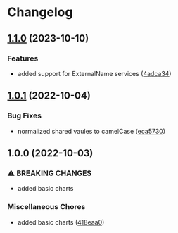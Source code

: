 # Changelog

## [1.1.0](https://github.com/ptonini/helm-charts/compare/service-v1.0.1...service-v1.1.0) (2023-10-10)


### Features

* added support for ExternalName services ([4adca34](https://github.com/ptonini/helm-charts/commit/4adca34df822d3de29eb1fbc616ab7fb6eb8d641))

## [1.0.1](https://github.com/ptonini/helm-charts/compare/service-v1.0.0...service-v1.0.1) (2022-10-04)


### Bug Fixes

* normalized shared vaules to camelCase ([eca5730](https://github.com/ptonini/helm-charts/commit/eca5730cd50a1cd4b2d8226f54046b0bba4e5a86))

## 1.0.0 (2022-10-03)


### ⚠ BREAKING CHANGES

* added basic charts

### Miscellaneous Chores

* added basic charts ([418eaa0](https://github.com/ptonini/helm-charts/commit/418eaa0d04b5ec8fd2b5f6c664e20fddf9eedb56))
